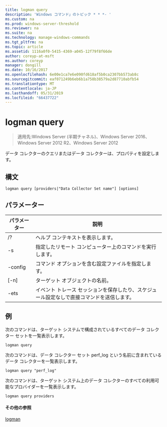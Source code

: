 ```yaml
---
title: logman query
description: 'Windows コマンド」のトピック * * *- '
ms.custom: na
ms.prod: windows-server-threshold
ms.reviewer: na
ms.suite: na
ms.technology: manage-windows-commands
ms.tgt_pltfrm: na
ms.topic: article
ms.assetid: 1116a0f0-5415-4369-a045-12f79f8f66de
author: coreyp-at-msft
ms.author: coreyp
manager: dongill
ms.date: 10/16/2017
ms.openlocfilehash: 6e00e1ca7e6e090fd618af5b0ca2307bb573ab8c
ms.sourcegitcommit: eaf071249b6eb6b1a758b38579a2d87710abfb54
ms.translationtype: MT
ms.contentlocale: ja-JP
ms.lasthandoff: 05/31/2019
ms.locfileid: "66437722"
---
```

# <a name="logman-query"></a>logman query

>適用先:Windows Server (半期チャネル)、Windows Server 2016、Windows Server 2012 R2、Windows Server 2012

データ コレクターのクエリまたはデータ コレクターは、プロパティを設定します。  

## <a name="syntax"></a>構文  
```  
logman query [providers|"Data Collector Set name"] [options]  
```  
## <a name="parameters"></a>パラメーター  

|     パラメーター      |                                 説明                                  |
|--------------------|------------------------------------------------------------------------------|
|         /?         |                       ヘルプ コンテキストを表示します。                       |
| -s <computer name> |            指定したリモート コンピューター上のコマンドを実行します。             |
|  -config <value>   |           コマンド オプションを含む設定ファイルを指定します。            |
|    [-n] <name>     |                          ターゲット オブジェクトの名前。                          |
|        -ets        | イベント トレース セッションを保存したり、スケジュール設定なしで直接コマンドを送信します。 |

## <a name="BKMK_examples"></a>例  
次のコマンドは、ターゲット システムで構成されているすべてのデータ コレクター セットを一覧表示します。  
```  
logman query  
```  
次のコマンドは、データ コレクター セット perf_log という名前に含まれているデータ コレクターを一覧表示します。  
```  
logman query "perf_log"  
```  
次のコマンドは、ターゲット システム上のデータ コレクターのすべての利用可能なプロバイダーを一覧表示します。  
```  
logman query providers  
```  
#### <a name="additional-references"></a>その他の参照  
[logman](logman.md)  
